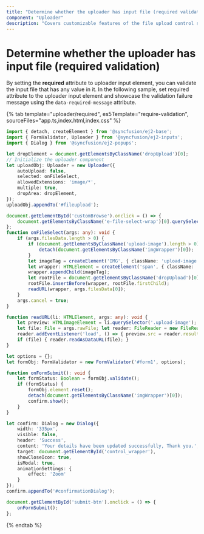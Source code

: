 ```yaml
---
title: "Determine whether the uploader has input file (required validation)"
component: "Uploader"
description: "Covers customizable features of the file upload control such as a preview image, invisible upload, progress bar, sort the file list and more."
---
```


# Determine whether the uploader has input file (required validation)

By setting the **required** attribute to uploader input element, you can validate the input file that has any value in it.
In the following sample, set required attribute to the uploader input element and showcase the validation
failure message using the `data-required-message` attribute.

{% tab template="uploader/required", es5Template="require-validation", sourceFiles="app.ts,index.html,index.css" %}

```typescript
import { detach, createElement } from '@syncfusion/ej2-base';
import { FormValidator, Uploader } from '@syncfusion/ej2-inputs';
import { Dialog } from '@syncfusion/ej2-popups';

let dropElement = document.getElementsByClassName('dropUpload')[0];
// Initialize the uploader component
let uploadObj: Uploader = new Uploader({
    autoUpload: false,
    selected: onFileSelect,
    allowedExtensions: 'image/*',
    multiple: true,
    dropArea: dropElement,
});
uploadObj.appendTo('#fileupload');

document.getElementById('customBrowse').onclick = () => {
    document.getElementsByClassName('e-file-select-wrap')[0].querySelector('button').click();
};
function onFileSelect(args: any): void {
    if (args.filesData.length > 0) {
        if (document.getElementsByClassName('upload-image').length > 0) {
            detach(document.getElementsByClassName('imgWrapper')[0]);
        }
        let imageTag = createElement('IMG', { className: 'upload-image', attrs: { 'alt': 'Image' } });
        let wrapper: HTMLElement = createElement('span', { className: 'imgWrapper' }) as HTMLElement;
        wrapper.appendChild(imageTag);
        let rootFile = document.getElementsByClassName('dropUpload')[0];
        rootFile.insertBefore(wrapper, rootFile.firstChild);
        readURL(wrapper, args.filesData[0]);
    }
    args.cancel = true;
}

function readURL(li: HTMLElement, args: any): void {
    let preview: HTMLImageElement = li.querySelector('.upload-image');
    let file: File = args.rawFile; let reader: FileReader = new FileReader();
    reader.addEventListener('load', () => { preview.src = reader.result; }, false);
    if (file) { reader.readAsDataURL(file); }
}

let options = {};
let formObj: FormValidator = new FormValidator('#form1', options);

function onFormSubmit(): void {
    let formStatus: Boolean = formObj.validate();
    if (formStatus) {
        formObj.element.reset();
        detach(document.getElementsByClassName('imgWrapper')[0]);
        confirm.show();
    }
}

let confirm: Dialog = new Dialog({
    width: '335px',
    visible: false,
    header: 'Success',
    content: 'Your details have been updated successfully, Thank you.',
    target: document.getElementById('control_wrapper'),
    showCloseIcon: true,
    isModal: true,
    animationSettings: {
        effect: 'Zoom'
    }
});
confirm.appendTo('#confirmationDialog');

document.getElementById('submit-btn').onclick = () => {
    onFormSubmit();
};
```

{% endtab %}